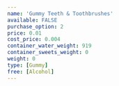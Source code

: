 ```yaml
---
name: 'Gummy Teeth & Toothbrushes'
available: FALSE
purchase_option: 2
price: 0.01
cost_price: 0.004
container_water_weight: 919
container_sweets_weight: 0
weight: 0
type: [Gummy]
free: [Alcohol]
---
```

